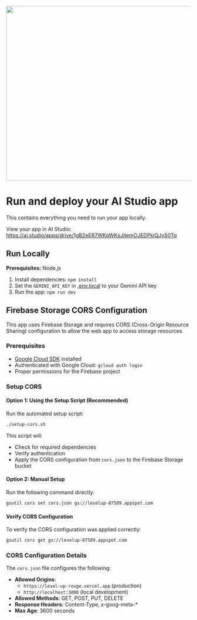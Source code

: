 <div align="center">
<img width="1200" height="475" alt="GHBanner" src="https://github.com/user-attachments/assets/0aa67016-6eaf-458a-adb2-6e31a0763ed6" />
</div>

# Run and deploy your AI Studio app

This contains everything you need to run your app locally.

View your app in AI Studio: https://ai.studio/apps/drive/1gB2eER7WKpWKsJitemOJEDPklQJyS0Tq

## Run Locally

**Prerequisites:**  Node.js


1. Install dependencies:
   `npm install`
2. Set the `GEMINI_API_KEY` in [.env.local](.env.local) to your Gemini API key
3. Run the app:
   `npm run dev`

## Firebase Storage CORS Configuration

This app uses Firebase Storage and requires CORS (Cross-Origin Resource Sharing) configuration to allow the web app to access storage resources.

### Prerequisites
- [Google Cloud SDK](https://cloud.google.com/sdk/docs/install) installed
- Authenticated with Google Cloud: `gcloud auth login`
- Proper permissions for the Firebase project

### Setup CORS

#### Option 1: Using the Setup Script (Recommended)

Run the automated setup script:

```bash
./setup-cors.sh
```

This script will:
- Check for required dependencies
- Verify authentication
- Apply the CORS configuration from `cors.json` to the Firebase Storage bucket

#### Option 2: Manual Setup

Run the following command directly:

```bash
gsutil cors set cors.json gs://levelup-87509.appspot.com
```

#### Verify CORS Configuration

To verify the CORS configuration was applied correctly:

```bash
gsutil cors get gs://levelup-87509.appspot.com
```

### CORS Configuration Details

The `cors.json` file configures the following:
- **Allowed Origins**: 
  - `https://level-up-rouge.vercel.app` (production)
  - `http://localhost:3000` (local development)
- **Allowed Methods**: GET, POST, PUT, DELETE
- **Response Headers**: Content-Type, x-goog-meta-*
- **Max Age**: 3600 seconds
